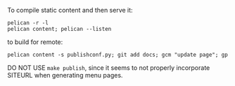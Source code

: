 To compile static content and then serve it:
```
pelican -r -l
pelican content; pelican --listen
```


to build for remote:

```
pelican content -s publishconf.py; git add docs; gcm "update page"; gp
```

DO NOT USE `make publish`, since it seems to not properly incorporate SITEURL when generating menu pages.